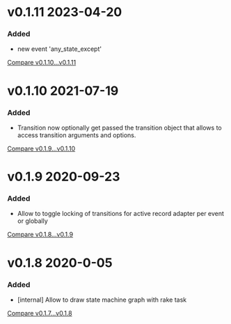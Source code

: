 # v0.1.11 2023-04-20

### Added

- new event 'any_state_except'

[Compare v0.1.10...v0.1.11](https://github.com/nxt-insurance/nxt_state_machine/pull/82)

# v0.1.10 2021-07-19

### Added

- Transition now optionally get passed the transition object that allows to access transition arguments and options.

[Compare v0.1.9...v0.1.10](https://github.com/nxt-insurance/nxt_state_machine/compare/v0.1.9...v0.1.10)


# v0.1.9 2020-09-23

### Added 

- Allow to toggle locking of transitions for active record adapter per event or globally 

[Compare v0.1.8...v0.1.9](https://github.com/nxt-insurance/nxt_state_machine/compare/v0.1.8...v0.1.9)


# v0.1.8 2020-0-05

### Added

- [internal] Allow to draw state machine graph with rake task 

[Compare v0.1.7...v0.1.8](https://github.com/nxt-insurance/nxt_state_machine/compare/v0.1.7...v0.1.8)
